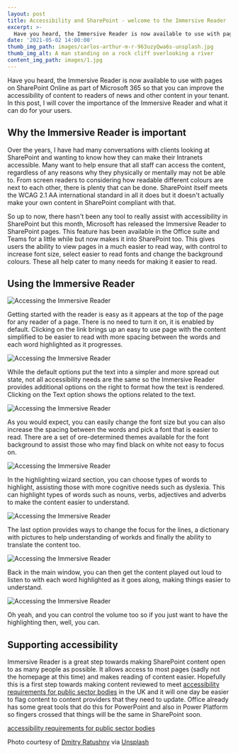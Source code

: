 ```yaml
---
layout: post
title: Accessibility and SharePoint - welcome to the Immersive Reader
excerpt: >-
  Have you heard, the Immersive Reader is now available to use with pages on SharePoint Online as part of Microsoft 365 so that you can improve the accessibility of content to readers of news and other content in your tenant. In this post, I will cover the importance of the Immersive Reader and what it can do for your users.
date: '2021-05-02 14:00:00'
thumb_img_path: images/carlos-arthur-m-r-963uzyQwa6s-unsplash.jpg
thumb_img_alt: A man standing on a rock cliff overlooking a river
content_img_path: images/1.jpg
---
```

Have you heard, the Immersive Reader is now available to use with pages on SharePoint Online as part of Microsoft 365 so that you can improve the accessibility of content to readers of news and other content in your tenant. In this post, I will cover the importance of the Immersive Reader and what it can do for your users.

## Why the Immersive Reader is important

Over the years, I have had many conversations with clients looking at SharePoint and wanting to know how they can make their Intranets accessible. Many want to help ensure that all staff can access the content, regardless of any reasons why they physically or mentally may not be able to. From screen readers to considering how readable different colours are next to each other, there is plenty that can be done. SharePoint itself meets the WCAG 2.1 AA international standard in all it does but it doesn't actually make your own content in SharePoint compliant with that.

So up to now, there hasn't been any tool to really assist with accessibility in SharePoint but this month,  Microsoft has released the Immersive Reader to SharePoint pages. This feature has been available in the Office suite and Teams for a little while but now makes it into SharePoint too. This gives users the ability to view pages in a much easier to read way, with control to increase font size, select easier to read fonts and change the background colours. These all help cater to many needs for making it easier to read.

## Using the Immersive Reader

![Accessing the Immersive Reader](/assets/images/2021/05/ImmersiveReader1.png)

Getting started with the reader is easy as it appears at the top of the page for any reader of a page. There is no need to turn it on, it is enabled by default. Clicking on the link brings up an easy to use page with the content simplified to be easier to read with more spacing between the words and each word highlighted as it progresses.

![Accessing the Immersive Reader](/assets/images/2021/05/ImmersiveReader2.png)

While the default options put the text into a simpler and more spread out state, not all accessibility needs are the same so the Immersive Reader provides additional options on the right to format how the text is rendered. Clicking on the Text option shows the options related to the text.

![Accessing the Immersive Reader](/assets/images/2021/05/ImmersiveReader3.png)

As you would expect, you can easily change the font size but you can also increase the spacing between the words and pick a font that is easier to read. There are a set of ore-determined themes available for the font background to assist those who may find black on white not easy to focus on.

![Accessing the Immersive Reader](/assets/images/2021/05/ImmersiveReader4.png)

In the highlighting wizard section, you can choose types of words to highlight, assisting those with more cognitive needs such as dyslexia. This can highlight types of words such as nouns, verbs, adjectives and adverbs to make the content easier to understand.

![Accessing the Immersive Reader](/assets/images/2021/05/ImmersiveReader5.png)

The last option provides ways to change the focus for the lines, a dictionary with pictures to help understanding of workds and finally the ability to translate the content too.

![Accessing the Immersive Reader](/assets/images/2021/05/ImmersiveReader6.png)

Back in the main window, you can then get the content played out loud to listen to with each word highlighted as it goes along, making things easier to understand.

![Accessing the Immersive Reader](/assets/images/2021/05/ImmersiveReader7.png)

Oh yeah, and you can control the volume too so if you just want to have the highlighting then, well, you can.

## Supporting accessibility

Immersive Reader is a great step towards making SharePoint content open to as many people as possible. It allows access to most pages (sadly not the homepage at this time) and makes reading of content easier. Hopefully this is a first step towards making content reviewed to meet  [accessibility requirements for public sector bodies](https://www.gov.uk/guidance/accessibility-requirements-for-public-sector-websites-and-apps) in the UK and it will one day be easier to flag content to content providers that they need to update. Office already has some great tools that do this for PowerPoint and also in Power Platform so fingers crossed that things will be the same in SharePoint soon.

[accessibility requirements for public sector bodies](https://www.gov.uk/guidance/accessibility-requirements-for-public-sector-websites-and-apps)

Photo courtesy of [Dmitry Ratushny](https://unsplash.com/@ratushny) via [Unsplash](https://unsplash.com)
